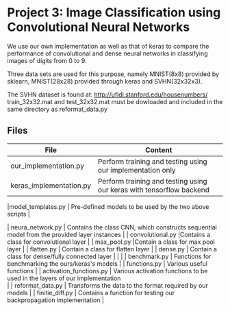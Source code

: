 # Project 3: Image Classification using Convolutional Neural Networks

We use our own implementation as well as that of keras to compare the performance of convolutional and dense neural networks 
in classifying images of digits from 0 to 9. 

Three data sets are used for this purpose, namely MNIST(8x8) provided by sklearn, MNIST(28x28) provided through keras and 
SVHN(32x32x3). 

The SVHN dataset is found at: http://ufldl.stanford.edu/housenumbers/
train_32x32.mat and test_32x32.mat must be dowloaded and included in the same directory as reformat_data.py
## Files

| File                        | Content                                                                                 |
|-----------------------------|-----------------------------------------------------------------------------------------|
| our_implementation.py                  | Perform training and testing using our implementation only                    |
| keras_implementation.py                | Perform training and testing using our keras with tensorflow backend           |

|model_templates.py                | Pre-defined models to be used by the two above scripts        |

| neura_network.py           | Contains the class CNN, which constructs sequential model from the provided layer instances    |
| convolutional.py            |Contains a class for convolutional layer    |
| max_pool.py           |Contain a class for max pool layer |
| flatten.py           | Contain a class for flatten layer |
| dense.py           | Contain a class for dense/fully connected layer |
|                                                                   |
| benchmark.py  |  Functions for benchmarking the ours/keras's models      |
| functions.py  |  Various useful functions      |
| activation_functions.py | Various activation functions to be used in the layers of our implementation  
|
| reformat_data.py  | Transforms the data to the format required by our models  |
| finitie_diff.py  | Contains a function for testing our backpropagation implementation     |
  

